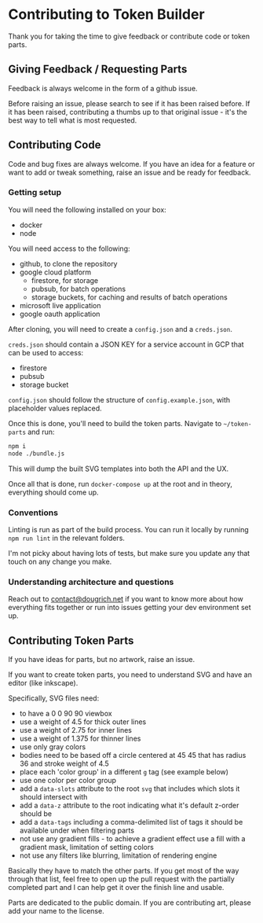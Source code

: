 # Contributing to Token Builder

Thank you for taking the time to give feedback or contribute code or token parts.

## Giving Feedback / Requesting Parts

Feedback is always welcome in the form of a github issue.

Before raising an issue, please search to see if it has been raised before. If it has been raised, contributing a thumbs up to that original issue - it's the best way to tell what is most requested.

## Contributing Code

Code and bug fixes are always welcome. If you have an idea for a feature or want to add or tweak something, raise an issue and be ready for feedback.

### Getting setup

You will need the following installed on your box:
- docker
- node

You will need access to the following:
- github, to clone the repository
- google cloud platform
  - firestore, for storage
  - pubsub, for batch operations
  - storage buckets, for caching and results of batch operations
- microsoft live application
- google oauth application

After cloning, you will need to create a `config.json` and a `creds.json`.

`creds.json` should contain a JSON KEY for a service account in GCP that can be used to access:
- firestore
- pubsub
- storage bucket

`config.json` should follow the structure of `config.example.json`, with placeholder values replaced.

Once this is done, you'll need to build the token parts. Navigate to `~/token-parts` and run:

```bash
npm i
node ./bundle.js
```

This will dump the built SVG templates into both the API and the UX.

Once all that is done, run `docker-compose up` at the root and in theory, everything should come up.

### Conventions

Linting is run as part of the build process. You can run it locally by running `npm run lint` in the relevant folders.

I'm not picky about having lots of tests, but make sure you update any that touch on any change you make.

### Understanding architecture and questions

Reach out to contact@dougrich.net if you want to know more about how everything fits together or run into issues getting your dev environment set up.

## Contributing Token Parts

If you have ideas for parts, but no artwork, raise an issue.

If you want to create token parts, you need to understand SVG and have an editor (like inkscape).

Specifically, SVG files need:
- to have a 0 0 90 90 viewbox
- use a weight of 4.5 for thick outer lines
- use a weight of 2.75 for inner lines
- use a weight of 1.375 for thinner lines
- use only gray colors
- bodies need to be based off a circle centered at 45 45 that has radius 36 and stroke weight of 4.5
- place each 'color group' in a different `g` tag (see example below)
- use one color per color group
- add a `data-slots` attribute to the root `svg` that includes which slots it should intersect with
- add a `data-z` attribute to the root indicating what it's default z-order should be
- add a `data-tags` including a comma-delimited list of tags it should be available under when filtering parts
- not use any gradient fills - to achieve a gradient effect use a fill with a gradient mask, limitation of setting colors
- not use any filters like blurring, limitation of rendering engine

Basically they have to match the other parts. If you get most of the way through that list, feel free to open up the pull request with the partially completed part and I can help get it over the finish line and usable.

Parts are dedicated to the public domain. If you are contributing art, please add your name to the license.